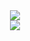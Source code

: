 <div align="center" dir="auto" <img style="max-width: 100%;" src="https://github-readme-stats.vercel.app/api?username=moneyandjelly&show_icons=true&theme=gruvbox" />
   <img style="max-width: 100%;" src="https://github-readme-stats.vercel.app/api?username=moneyandjelly&show_icons=true&theme=gruvbox" /><br>
   <img style="max-width: 100%;" src="https://github-readme-stats.vercel.app/api/top-langs/?username=moneyandjelly&theme=radical&layout=compact" />
</div>
